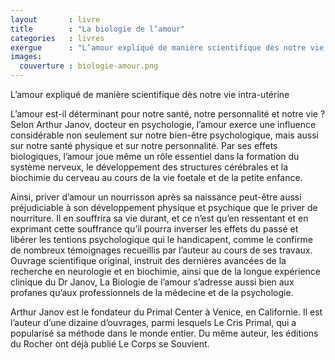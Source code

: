 ```yaml
---
layout       : livre
title        : "La biologie de l’amour"
categories   : livres
exergue      : "L’amour expliqué de manière scientifique dès notre vie intra-utérine"
images:
  couverture : biologie-amour.png
---
```


L’amour expliqué de manière scientifique dès notre vie intra-utérine

<!-- ![couverture](../../../../images-livres/biologie-amour.png) -->

L’amour est-il déterminant pour notre santé, notre personnalité et notre vie ?
Selon Arthur Janov, docteur en psychologie, l’amour exerce une influence considérable non seulement sur notre bien-être psychologique, mais aussi sur notre santé physique et sur notre personnalité. Par ses effets biologiques, l’amour joue même un rôle essentiel dans la formation du système nerveux, le développement des structures cérébrales et la biochimie du cerveau au cours de la vie foetale et de la petite enfance.

Ainsi, priver d’amour un nourrisson après sa naissance peut-être aussi préjudiciable à son développement physique et psychique que le priver de nourriture. Il en souffrira sa vie durant, et ce n’est qu’en ressentant et en exprimant cette souffrance qu’il pourra inverser les effets du passé et libérer les tentions psychologique qui le handicapent, comme le confirme de nombreux témoignages recueillis par l’auteur au cours de ses travaux.
Ouvrage scientifique original, instruit des dernières avancées de la recherche en neurologie et en biochimie, ainsi que de la longue expérience clinique du Dr Janov, La Biologie de l’amour s’adresse aussi bien aux profanes qu’aux professionnels de la médecine et de la psychologie.

Arthur Janov est le fondateur du Primal Center à Venice, en Californie. Il est l’auteur d’une dizaine d’ouvrages, parmi lesquels Le Cris Primal, qui a popularisé sa méthode dans le monde entier. Du même auteur, les éditions du Rocher ont déjà publié Le Corps se Souvient.

